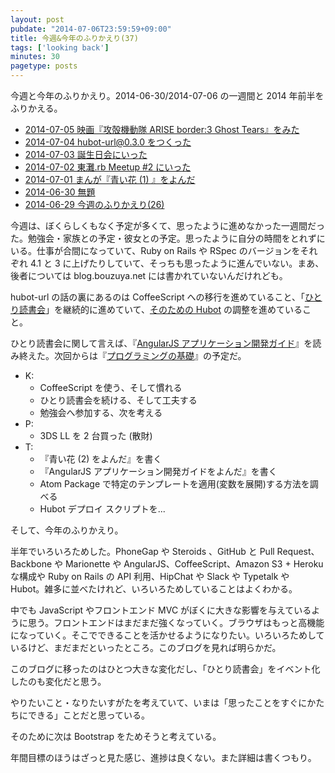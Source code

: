 ```yaml
---
layout: post
pubdate: "2014-07-06T23:59:59+09:00"
title: 今週&今年のふりかえり(37)
tags: ['looking back']
minutes: 30
pagetype: posts
---
```

今週と今年のふりかえり。2014-06-30/2014-07-06 の一週間と 2014 年前半をふりかえる。

- [2014-07-05 映画『攻殻機動隊 ARISE border:3 Ghost Tears』をみた][2014-07-05]
- [2014-07-04 hubot-url@0.3.0 をつくった][2014-07-04]
- [2014-07-03 誕生日会にいった][2014-07-03]
- [2014-07-02 東灘.rb Meetup #2 にいった][2014-07-02]
- [2014-07-01 まんが『青い花 (1) 』をよんだ][2014-07-01]
- [2014-06-30 無題][2014-06-30]
- [2014-06-29 今週のふりかえり(26)][2014-06-29]

今週は、ぼくらしくもなく予定が多くて、思ったように進めなかった一週間だった。勉強会・家族との予定・彼女との予定。思ったように自分の時間をとれずにいる。仕事が合間になっていて、Ruby on Rails や RSpec のバージョンをそれぞれ 4.1 と 3 に上げたりしていて、そっちも思ったように進んでいない。まあ、後者については blog.bouzuya.net には書かれていないんだけれども。

hubot-url の話の裏にあるのは CoffeeScript への移行を進めていること、「[ひとり読書会][hitoridokusho/hitoridokusho]」を継続的に進めていて、[そのための Hubot][hitoridokusho/hibot] の調整を進めていること。

ひとり読書会に関して言えば、『[AngularJS アプリケーション開発ガイド][isbn:4873116678]』を読み終えた。次回からは『[プログラミングの基礎][isbn:4781911609]』の予定だ。

- K:
  - CoffeeScript を使う、そして慣れる
  - ひとり読書会を続ける、そして工夫する
  - 勉強会へ参加する、次を考える
- P:
  - 3DS LL を 2 台買った (散財)
- T:
  - 『青い花 (2) をよんだ』を書く
  - 『AngularJS アプリケーション開発ガイドをよんだ』を書く
  - Atom Package で特定のテンプレートを適用(変数を展開)する方法を調べる
  - Hubot デプロイ スクリプトを...

そして、今年のふりかえり。

半年でいろいろためした。PhoneGap や Steroids 、GitHub と Pull Request、Backbone や Marionette や AngularJS、CoffeeScript、Amazon S3 + Heroku な構成や Ruby on Rails の API 利用、HipChat や Slack や Typetalk や Hubot。雑多に並べたけれど、いろいろためしていることはよくわかる。

中でも JavaScript やフロントエンド MVC がぼくに大きな影響を与えているように思う。フロントエンドはまだまだ強くなっていく。ブラウザはもっと高機能になっていく。そこでできることを活かせるようになりたい。いろいろためしているけど、まだまだといったところ。このブログを見れば明らかだ。

このブログに移ったのはひとつ大きな変化だし、「ひとり読書会」をイベント化したのも変化だと思う。

やりたいこと・なりたいすがたを考えていて、いまは「思ったことをすぐにかたちにできる」ことだと思っている。

そのために次は Bootstrap をためそうと考えている。

年間目標のほうはざっと見た感じ、進捗は良くない。また詳細は書くつもり。

[isbn:4873116678]: http://www.amazon.co.jp/dp/4873116678
[isbn:4781911609]: http://www.amazon.co.jp/dp/4781911609
[hitoridokusho/hitoridokusho]: https://github.com/hitoridokusho/hitoridokusho
[hitoridokusho/hibot]: https://github.com/hitoridokusho/hibot
[2014-07-05]: http://blog.bouzuya.net/2014/07/05/
[2014-07-04]: http://blog.bouzuya.net/2014/07/04/
[2014-07-03]: http://blog.bouzuya.net/2014/07/03/
[2014-07-02]: http://blog.bouzuya.net/2014/07/02/
[2014-07-01]: http://blog.bouzuya.net/2014/07/01/
[2014-06-30]: http://blog.bouzuya.net/2014/06/30/
[2014-06-29]: http://blog.bouzuya.net/2014/06/29/
